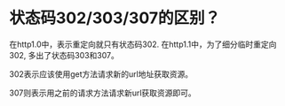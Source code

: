 # 状态码302/303/307的区别？

在http1.0中，表示重定向就只有状态码302. 在http1.1中，为了细分临时重定向302, 多出了状态码303和307。

302表示应该使用get方法请求新的url地址获取资源。

307则表示用之前的请求方法请求新url获取资源即可。

